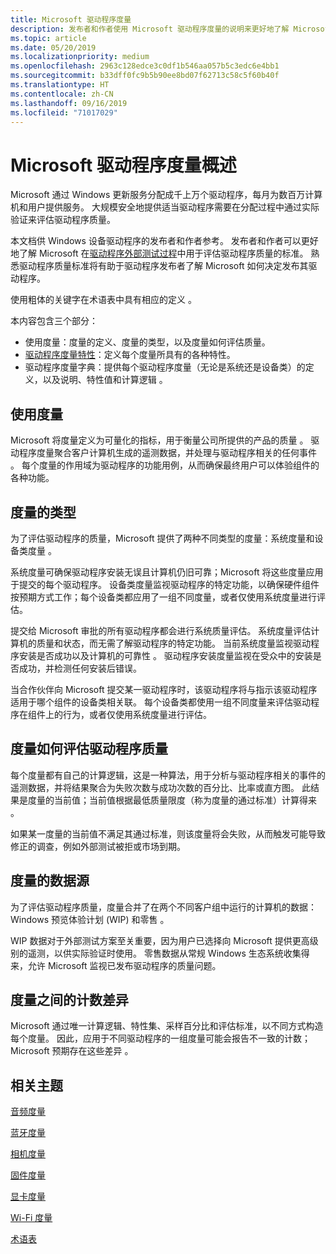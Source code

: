 ```yaml
---
title: Microsoft 驱动程序度量
description: 发布者和作者使用 Microsoft 驱动程序度量的说明来更好地了解 Microsoft 在驱动程序外部测试过程中用于评估驱动程序质量的标准
ms.topic: article
ms.date: 05/20/2019
ms.localizationpriority: medium
ms.openlocfilehash: 2963c128edce3c0df1b546aa057b5c3edc6e4bb1
ms.sourcegitcommit: b33dff0fc9b5b90ee8bd07f62713c58c5f60b40f
ms.translationtype: HT
ms.contentlocale: zh-CN
ms.lasthandoff: 09/16/2019
ms.locfileid: "71017029"
---
```

# <a name="overview-of-the-microsoft-driver-measures"></a>Microsoft 驱动程序度量概述

Microsoft 通过 Windows 更新服务分配成千上万个驱动程序，每月为数百万计算机和用户提供服务。 大规模安全地提供适当驱动程序需要在分配过程中通过实际验证来评估驱动程序质量。

本文档供 Windows 设备驱动程序的发布者和作者参考。  发布者和作者可以更好地了解 Microsoft 在[驱动程序外部测试过程](https://docs.microsoft.com/windows-hardware/drivers/dashboard/driver-flighting)中用于评估驱动程序质量的标准。 熟悉驱动程序质量标准将有助于驱动程序发布者了解 Microsoft 如何决定发布其驱动程序。

使用粗体的关键字在术语表中具有相应的定义  。

本内容包含三个部分：

* 使用度量：度量的定义、度量的类型，以及度量如何评估质量。
* [驱动程序度量特性](measure-attributes.md)：定义每个度量所具有的各种特性。
* 驱动程序度量字典：提供每个驱动程序度量（无论是系统还是设备类）的定义，以及说明、特性值和计算逻辑   。

## <a name="using-measures"></a>使用度量

Microsoft 将度量定义为可量化的指标，用于衡量公司所提供的产品的质量  。 驱动程序度量聚合客户计算机生成的遥测数据，并处理与驱动程序相关的任何事件  。 每个度量的作用域为驱动程序的功能用例，从而确保最终用户可以体验组件的各种功能。

## <a name="types-of-measures"></a>度量的类型

为了评估驱动程序的质量，Microsoft 提供了两种不同类型的度量：系统度量和设备类度量   。

系统度量可确保驱动程序安装无误且计算机仍旧可靠；Microsoft 将这些度量应用于提交的每个驱动程序。 设备类度量监视驱动程序的特定功能，以确保硬件组件按预期方式工作；每个设备类都应用了一组不同度量，或者仅使用系统度量进行评估。

提交给 Microsoft 审批的所有驱动程序都会进行系统质量评估。 系统度量评估计算机的质量和状态，而无需了解驱动程序的特定功能。 当前系统度量监视驱动程序安装是否成功以及计算机的可靠性  。 驱动程序安装度量监视在受众中的安装是否成功，并检测任何安装后错误。

当合作伙伴向 Microsoft 提交某一驱动程序时，该驱动程序将与指示该驱动程序适用于哪个组件的设备类相关联。 每个设备类都使用一组不同度量来评估驱动程序在组件上的行为，或者仅使用系统度量进行评估。

## <a name="how-measures-assess-driver-quality"></a>度量如何评估驱动程序质量

每个度量都有自己的计算逻辑，这是一种算法，用于分析与驱动程序相关的事件的遥测数据，并将结果聚合为失败次数与成功次数的百分比、比率或直方图。 此结果是度量的当前值；当前值根据最低质量限度（称为度量的通过标准）计算得来   。

如果某一度量的当前值不满足其通过标准，则该度量将会失败，从而触发可能导致修正的调查，例如外部测试被拒或市场到期。

## <a name="data-sources-for-measures"></a>度量的数据源

为了评估驱动程序质量，度量合并了在两个不同客户组中运行的计算机的数据：Windows 预览体验计划 (WIP) 和零售   。

WIP 数据对于外部测试方案至关重要，因为用户已选择向 Microsoft 提供更高级别的遥测，以供实际验证时使用。 零售数据从常规 Windows 生态系统收集得来，允许 Microsoft 监视已发布驱动程序的质量问题。

## <a name="count-differences-between-measures"></a>度量之间的计数差异

Microsoft 通过唯一计算逻辑、特性集、采样百分比和评估标准，以不同方式构造每个度量。 因此，应用于不同驱动程序的一组度量可能会报告不一致的计数；Microsoft 预期存在这些差异  。

## <a name="related-topics"></a>相关主题

[音频度量](audio-measures.md)

[蓝牙度量](bluetooth-measures.md)

[相机度量](camera-measures.md)

[固件度量](firmware-measures.md)

[显卡度量](graphics-measures.md)

[Wi-Fi 度量](wi-fi-measures.md)

[术语表](measures-glossary.md)
